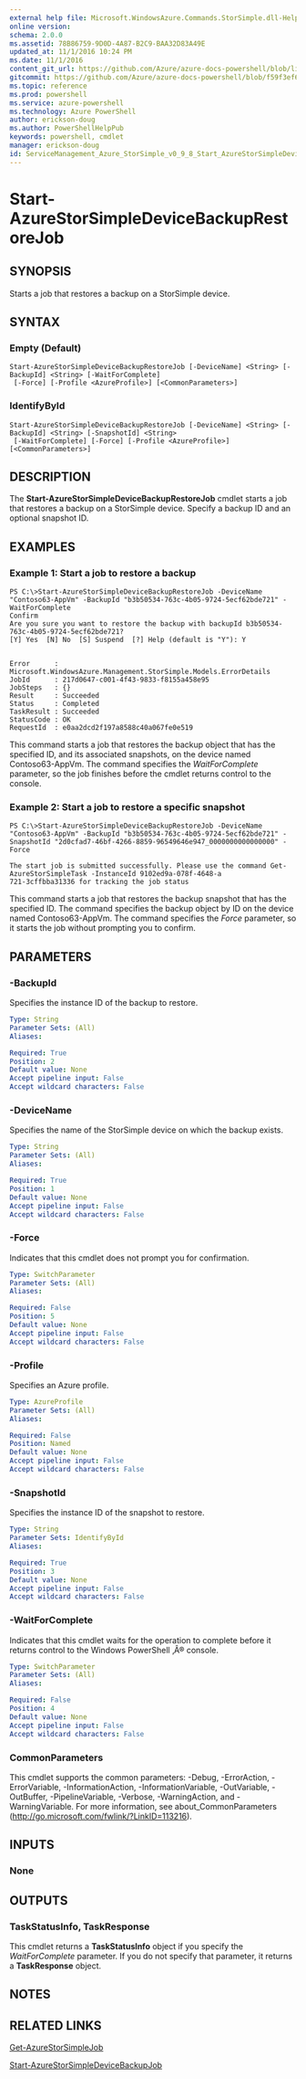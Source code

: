 ```yaml
---
external help file: Microsoft.WindowsAzure.Commands.StorSimple.dll-Help.xml
online version: 
schema: 2.0.0
ms.assetid: 78B86759-9D0D-4A87-B2C9-BAA32D83A49E
updated_at: 11/1/2016 10:24 PM
ms.date: 11/1/2016
content_git_url: https://github.com/Azure/azure-docs-powershell/blob/live/azureps-cmdlets-docs/ServiceManagement/Azure.StorSimple/v0.9.8/Start-AzureStorSimpleDeviceBackupRestoreJob.md
gitcommit: https://github.com/Azure/azure-docs-powershell/blob/f59f3ef60bc592383812213e69fd77ba950759ed/azureps-cmdlets-docs/ServiceManagement/Azure.StorSimple/v0.9.8/Start-AzureStorSimpleDeviceBackupRestoreJob.md
ms.topic: reference
ms.prod: powershell
ms.service: azure-powershell
ms.technology: Azure PowerShell
author: erickson-doug
ms.author: PowerShellHelpPub
keywords: powershell, cmdlet
manager: erickson-doug
id: ServiceManagement_Azure_StorSimple_v0_9_8_Start_AzureStorSimpleDeviceBackupRestoreJob_md
---
```


# Start-AzureStorSimpleDeviceBackupRestoreJob

## SYNOPSIS
Starts a job that restores a backup on a StorSimple device.

## SYNTAX

### Empty (Default)
```
Start-AzureStorSimpleDeviceBackupRestoreJob [-DeviceName] <String> [-BackupId] <String> [-WaitForComplete]
 [-Force] [-Profile <AzureProfile>] [<CommonParameters>]
```

### IdentifyById
```
Start-AzureStorSimpleDeviceBackupRestoreJob [-DeviceName] <String> [-BackupId] <String> [-SnapshotId] <String>
 [-WaitForComplete] [-Force] [-Profile <AzureProfile>] [<CommonParameters>]
```

## DESCRIPTION
The **Start-AzureStorSimpleDeviceBackupRestoreJob** cmdlet starts a job that restores a backup on a StorSimple device.
Specify a backup ID and an optional snapshot ID.

## EXAMPLES

### Example 1: Start a job to restore a backup
```
PS C:\>Start-AzureStorSimpleDeviceBackupRestoreJob -DeviceName "Contoso63-AppVm" -BackupId "b3b50534-763c-4b05-9724-5ecf62bde721" -WaitForComplete
Confirm
Are you sure you want to restore the backup with backupId b3b50534-763c-4b05-9724-5ecf62bde721? 
[Y] Yes  [N] No  [S] Suspend  [?] Help (default is "Y"): Y


Error      : Microsoft.WindowsAzure.Management.StorSimple.Models.ErrorDetails
JobId      : 217d0647-c001-4f43-9833-f8155a458e95
JobSteps   : {}
Result     : Succeeded
Status     : Completed
TaskResult : Succeeded
StatusCode : OK
RequestId  : e0aa2dcd2f197a8588c40a067fe0e519
```

This command starts a job that restores the backup object that has the specified ID, and its associated snapshots, on the device named Contoso63-AppVm.
The command specifies the *WaitForComplete* parameter, so the job finishes before the cmdlet returns control to the console.

### Example 2: Start a job to restore a specific snapshot
```
PS C:\>Start-AzureStorSimpleDeviceBackupRestoreJob -DeviceName "Contoso63-AppVm" -BackupId "b3b50534-763c-4b05-9724-5ecf62bde721" -SnapshotId "2d0cfad7-46bf-4266-8859-96549646e947_0000000000000000" -Force

The start job is submitted successfully. Please use the command Get-AzureStorSimpleTask -InstanceId 9102ed9a-078f-4648-a
721-3cffbba31336 for tracking the job status
```

This command starts a job that restores the backup snapshot that has the specified ID.
The command specifies the backup object by ID on the device named Contoso63-AppVm.
The command specifies the *Force* parameter, so it starts the job without prompting you to confirm.

## PARAMETERS

### -BackupId
Specifies the instance ID of the backup to restore.

```yaml
Type: String
Parameter Sets: (All)
Aliases: 

Required: True
Position: 2
Default value: None
Accept pipeline input: False
Accept wildcard characters: False
```

### -DeviceName
Specifies the name of the StorSimple device on which the backup exists.

```yaml
Type: String
Parameter Sets: (All)
Aliases: 

Required: True
Position: 1
Default value: None
Accept pipeline input: False
Accept wildcard characters: False
```

### -Force
Indicates that this cmdlet does not prompt you for confirmation.

```yaml
Type: SwitchParameter
Parameter Sets: (All)
Aliases: 

Required: False
Position: 5
Default value: None
Accept pipeline input: False
Accept wildcard characters: False
```

### -Profile
Specifies an Azure profile.

```yaml
Type: AzureProfile
Parameter Sets: (All)
Aliases: 

Required: False
Position: Named
Default value: None
Accept pipeline input: False
Accept wildcard characters: False
```

### -SnapshotId
Specifies the instance ID of the snapshot to restore.

```yaml
Type: String
Parameter Sets: IdentifyById
Aliases: 

Required: True
Position: 3
Default value: None
Accept pipeline input: False
Accept wildcard characters: False
```

### -WaitForComplete
Indicates that this cmdlet waits for the operation to complete before it returns control to the Windows PowerShell ‚Â® console.

```yaml
Type: SwitchParameter
Parameter Sets: (All)
Aliases: 

Required: False
Position: 4
Default value: None
Accept pipeline input: False
Accept wildcard characters: False
```

### CommonParameters
This cmdlet supports the common parameters: -Debug, -ErrorAction, -ErrorVariable, -InformationAction, -InformationVariable, -OutVariable, -OutBuffer, -PipelineVariable, -Verbose, -WarningAction, and -WarningVariable. For more information, see about_CommonParameters (http://go.microsoft.com/fwlink/?LinkID=113216).

## INPUTS

### None

## OUTPUTS

### TaskStatusInfo, TaskResponse
This cmdlet returns a **TaskStatusInfo** object if you specify the *WaitForComplete* parameter.
If you do not specify that parameter, it returns a **TaskResponse** object.

## NOTES

## RELATED LINKS

[Get-AzureStorSimpleJob](xref:ServiceManagement/Azure.StorSimple/v0.9.8/Get-AzureStorSimpleJob.md)

[Start-AzureStorSimpleDeviceBackupJob](xref:ServiceManagement/Azure.StorSimple/v0.9.8/Start-AzureStorSimpleDeviceBackupJob.md)


